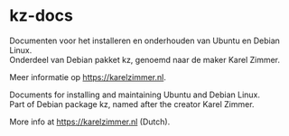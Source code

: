 # kz-docs
Documenten voor het installeren en onderhouden van Ubuntu en Debian Linux.\
Onderdeel van Debian pakket kz, genoemd naar de maker Karel Zimmer.

Meer informatie op https://karelzimmer.nl.

Documents for installing and maintaining Ubuntu and Debian Linux.\
Part of Debian package kz, named after the creator Karel Zimmer.

More info at https://karelzimmer.nl (Dutch).
